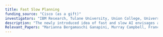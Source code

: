 ```yaml
---
title: Fast Slow Planning
funding_source: "Cisco (as a gift)"
investigators: "IBM Research, Tulane University, Union College, University of Brescia, University of Udine, University of South Carolina, University of West Florida"
description: "The newly introduced idea of fast and slow AI envisages a multi-agent AI architecture where incoming problems are solved by either system 1 (or ”fast” - S1) agents, also called solvers, that react by exploiting only past experience, or by system 2 (or ”slow” - S2) agents, that are deliberately activated when there is the need to reason and search for optimal solutions beyond what is expected from the system 1 agent (AAAI 2021). "  
Relevant_Papers: "Marianna Bergamaschi Ganapini, Murray Campbell, Francesco Fabiano, Lior Horesh, Jon Lenchner, Andrea Loreggia, Nicholas Mattei, Taher Rahgooy, Francesca Rossi, Biplav Srivastava, Kristen Brent Venable, Combining Fast and Slow Thinking for Human-like and Efficient Navigation in Constrained Environments. Preprint on Arxiv at: https://arxiv.org/abs/2201.07050, 2022 [Neuro-Symbolic AI, Metacognition]"
---
```



